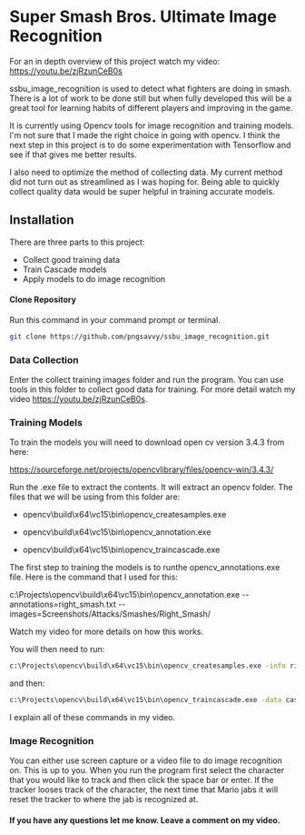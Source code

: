 # Super Smash Bros. Ultimate Image Recognition

For an in depth overview of this project watch my video:
https://youtu.be/zjRzunCeB0s

ssbu_image_recognition is used to detect what fighters are doing in smash. There is a lot of work to be done still but when fully developed this will be a great tool for learning habits of different players and improving in the game.

It is currently using Opencv tools for image recognition and training models. I'm not sure that I made the right choice in going with opencv. I think the next step in this project is to do some experimentation with Tensorflow and see if that gives me better results. 

I also need to optimize the method of collecting data. My current method did not turn out as streamlined as I was hoping for. Being able to quickly collect quality data would be super helpful in training accurate models.

## Installation

There are three parts to this project:
- Collect good training data
- Train Cascade models
- Apply models to do image recognition

#### Clone Repository

Run this command in your command prompt or terminal.

```bash
git clone https://github.com/pngsavvy/ssbu_image_recognition.git
```

### Data Collection

Enter the collect training images folder and run the program. You can use tools in this folder to collect good data for training. For more detail watch my video https://youtu.be/zjRzunCeB0s.

### Training Models

To train the models you will need to download open cv version 3.4.3 from here: 

https://sourceforge.net/projects/opencvlibrary/files/opencv-win/3.4.3/

Run the .exe file to extract the contents. It will extract an opencv folder. The files that we will be using from this folder are:

- opencv\build\x64\vc15\bin\opencv_createsamples.exe

- opencv\build\x64\vc15\bin\opencv_annotation.exe

- opencv\build\x64\vc15\bin\opencv_traincascade.exe

The first step to training the models is to runthe opencv_annotations.exe file. Here is the command that I used for this:

c:\Projects\opencv\build\x64\vc15\bin\opencv_annotation.exe --annotations=right_smash.txt --images=Screenshots/Attacks/Smashes/Right_Smash/

Watch my video for more details on how this works.

You will then need to run:
```bash
c:\Projects\opencv\build\x64\vc15\bin\opencv_createsamples.exe -info right_smash.txt -w 24 -h 24 -num 10000 -vec right_smash.vec
```

and then:
```bash
c:\Projects\opencv\build\x64\vc15\bin\opencv_traincascade.exe -data cascades/right_smash/ -vec right_smash.vec -bg right_smash_neg.txt -w 24 -h 24 -numPos 100 -numNeg 200 -numStages 10 -precalcValBufSize 6000 -recalcIdxBufSize 6000 -maxFalseAlarmRate .001 -minHitRate .999
```
I explain all of these commands in my video.

### Image Recognition

You can either use screen capture or a video file to do image recognition on. This is up to you. When you run the program first select the character that you would like to track and then click the space bar or enter. If the tracker looses track of the character, the next time that Mario jabs it will reset the tracker to where the jab is recognized at.

#### If you have any questions let me know. Leave a comment on my video.
